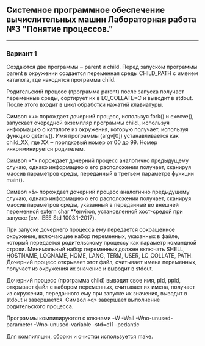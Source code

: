 ## Системное программное обеспечение вычислительных машин Лабораторная работа №3 "Понятие процессов."

___

### Вариант 1
Создаются две программы ‒ parent и child. Перед запуском программы parent в окружении создается переменная среды CHILD_PATH с именем каталога, где находится программа child.

Родительский процесс (программа parent) после запуска получает переменные среды, сортирует их в LC_COLLATE=C и выводит в stdout. После этого входит в цикл обработки нажатий клавиатуры.

Символ «+» порождает дочерний процесс, используя fork() и execve(), запускает очередной экземпляр программы child., используя информацию о каталоге из окружения, которую получает, используя функцию getenv(). Имя программы (argv[0]) устанавливается как child_XX, где XX ‒ порядковый номер от 00 до 99. Номер инкриминируется родителем.

Символ «*» порождает дочерний процесс аналогично предыдущему случаю, однако информацию о его расположении получает, сканируя массив параметров среды, переданный в третьем параметре функции main().

Символ «&» порождает дочерний процесс аналогично предыдущему случаю, однако информацию о его расположении получает, сканируя массив параметров среды, указанный в переданный во внешней переменной extern char **environ, установленной хост-средой при запуске (см. IEEE Std 1003.1-2017).

При запуске дочернего процесса ему передается сокращенное окружение, включающее набор переменных, указанных в файле, который передается родительскому процессу как параметр командной строки. Минимальный набор переменных должен включать SHELL, HOSTNAME, LOGNAME, HOME, LANG, TERM, USER, LC_COLLATE, PATH. Дочерний процесс открывает этот файл, считывает имена переменных, получает из окружения их значение и выводит в stdout.

Дочерний процесс (программа child) выводит свое имя, pid, ppid, открывает файл с набором переменных, считывает их имена, получает из окружения, переданного ему при запуске их значения, выводит в stdout и завершается.
Символ «q» завершает выполнение родительского процесса.

Программы компилируются с ключами
-W -Wall -Wno-unused-parameter -Wno-unused-variable -std=c11 -pedantic

Для компиляции, сборки и очистки используется make.
